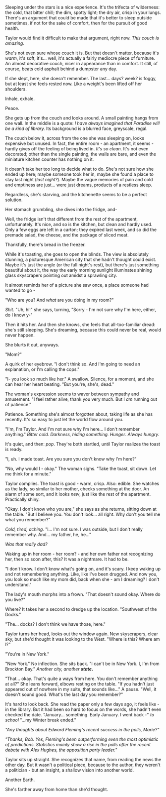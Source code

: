 Sleeping under the stars is a nice experience. It's the trifecta of wilderness: the cold, that bitter chill; the dim, spotty light; the dry air, crisp in your lungs. There's an argument that could be made that it's better to sleep outside sometimes, if not for the sake of comfort, then for the pursuit of good health. 

Taylor would find it difficult to make that argument, right now. *This couch is amazing*.

She's not even sure whose couch it is. But that doesn't matter, because it's *warm*, it's soft, it's... well, it's actually a fairly mediocre piece of furniture. An almost decorative couch, nicer in appearance than in comfort. It still, of course, beats cold asphalt behind a dumpster any day.

If she slept, here, she doesn't remember. The last... days? week? is foggy, but at least she feels rested now. Like a weight's been lifted off her shoulders.

Inhale, exhale.

Peace.

She gets up from the couch and looks around. A small painting hangs from one wall. In the middle is a quote: *I have always imagined that Paradise will be a kind of library.* Its background is a blurred face, greyscale, regal. 

The couch below it, across from the one she was sleeping on, looks expensive but unused. In fact, the entire room - an apartment, it seems - hardly gives off the feeling of being lived in. *It's so clean*. It's not even decorated; other than the single painting, the walls are bare, and even the miniature kitchen counter has nothing on it.

It doesn't take her too long to decide what to do. She's not sure how she ended up here; maybe someone took her in, maybe she found a place to stay last night (*last night?*). Maybe the vague memories of pain and cold and emptiness are just... were just dreams, products of a restless sleep.

Regardless, she's starving, and the kitchenette seems to be a perfect solution. 

Her stomach grumbling, she dives into the fridge, and-

Well, the fridge isn't that different from the rest of the apartment, unfortunately. It's nice, and so is the kitchen, but clean and hardly used. Only a few eggs are left in a carton; they expired last week, and so did the premade salad, the cheese, and the package of sliced meat.

Thankfully, there's bread in the freezer.

While it's toasting, she goes to open the blinds. The view is absolutely stunning, a picturesque American city that she hadn't thought could exist. Maybe it's just the angle (or the full night's rest), but there's just something beautiful about it, the way the early morning sunlight illuminates shining glass skyscrapers pointing out amidst a sprawling city.

It almost reminds her of a picture she saw once, a place someone had wanted to go -

"Who are you? And *what* are you doing in my room?"

*Shit*. "Uh, hi!" she says, turning, "Sorry - I'm not sure why I'm here, either, do I know y-"

Then it hits her. And then she knows, she feels that all-too-familiar dread: she's still sleeping. She's dreaming, because this could never be real, would never happen.

She blurts it out, anyways.

"Mom?"

A quirk of her eyebrow. "I don't think so. And I'm going to need an explanation, or I'm calling the cops."

"I- you look so much like her." A swallow. Silence, for a moment, and she can hear her heart beating. "But you're, she's, dead."

The woman's expression seems to waver between sympathy and amusement. "I feel rather alive, thank you very much. But I *am* running out of patience."

Patience. Something she's almost forgotten about, taking life as she has recently. It's so easy to just let the world flow around you. 

"I'm, I'm Taylor. And I'm not sure why I'm here... I don't remember anything." *Bitter cold. Darkness, hiding something. Hunger*. *Always hungry.*

It's quiet, and then: *pop*. They're both startled, until Taylor realizes the toast is ready.

"I, uh. I made toast. Are you sure you don't know why I'm here?"

"No, why would I - okay." The woman sighs. "Take the toast, sit down. Let me think for a minute."

Taylor complies. The toast is good - warm, crisp. Also: edible. She watches as the lady, so similar to her mother, checks something at the door. An alarm of some sort, and it looks *new*, just like the rest of the apartment. Practically shiny.

"Okay. I don't know who you are," she says as she returns, sitting down at the table. "But I believe you. You don't look... all right. Why don't you tell me what you remember?"

*Cold, tired, aching.* "I... I'm not sure. I was outside, but I don't really remember why. And... my father, he, he..." 

*Was that really dad?*

Waking up in her room - her room? - and her own father not recognizing her, then so soon after, this? It was a nightmare. It had to be. 

"I don't know. I don't know what's going on, and it's scary. I keep waking up and not remembering anything. Like, like I've been drugged. And now you, you look so much like my mom did, back when she - am I dreaming? I don't understand."

The lady's mouth morphs into a frown. "That doesn't sound okay. Where do you live?"

Where? It takes her a second to dredge up the location. "Southwest of the Docks."

"The... docks? I don't think we have those, here."

Taylor turns her head, looks out the window again. New skyscrapers, clear sky, but she'd thought it was looking to the West. "Where is this? Where am I?"

"You're in New York."

"New York." No inflection. She sits back. "I can't be in New York. I, I'm from Brockton Bay." *Another city, another* ***state*.**

"That... okay. That's quite a ways from here. You don't remember anything at all?" She leans forward, elbows resting on the table. "If you hadn't just appeared out of nowhere in my suite, that sounds like..." A pause. "Well, it doesn't sound good. What's the last day you remember?"

It's hard to look back. She read the paper only a few days ago, it feels like - in the library. But it had been so hard to focus on the words, she hadn't even checked the date. "January... something. Early January. I went back -" *to school* "...my Winter break ended."



*"Any thoughts about Edward Fleming's recent success in the polls, Marie?"*

*"Thanks, Bob. Yes, Fleming's been outperforming even the most optimistic of predictions. Statistics mainly show a rise in the polls after the recent debate with Alex Hughes, the opposition party leader."*

Taylor sits up straight. She recognizes that name, from reading the news the other day. But it wasn't a political piece, because to the author, they weren't a politician - but an insight, a shallow vision into another world.

Another Earth.

She's farther away from home than she'd thought.
